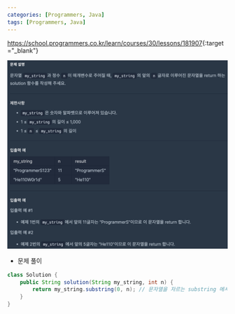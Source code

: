```yaml
---
categories: [Programmers, Java]
tags: [Programmers, Java] 
---
```


<https://school.programmers.co.kr/learn/courses/30/lessons/181907>{:target="_blank"}

![문제](/assets/img/programmers/java/%EB%AC%B8%EC%9E%90%EC%97%B4%EC%9D%98_%EC%95%9E%EC%9D%98_n%EA%B8%80%EC%9E%90.png)

- 문제 풀이

```java
class Solution {
    public String solution(String my_string, int n) {
        return my_string.substring(0, n); // 문자열을 자르는 substring 메서드, my_string의 0번째 위치부터 n번째 위치 직전까지의 문자열을 반환
    }
}
```

